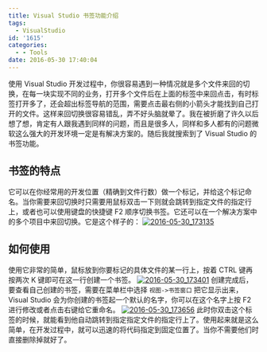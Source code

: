 ```yaml
---
title: Visual Studio 书签功能介绍
tags:
  - VisualStudio
id: '1615'
categories:
  - - Tools
date: 2016-05-30 17:40:04
---
```


使用 Visual Studio 开发过程中，你很容易遇到一种情况就是多个文件来回的切换，在每一块实现不同的业务，打开多个文件后在上面的标签中来回点击，有时标签打开多了，还会超出标签导航的范围，需要点击最右侧的小箭头才能找到自己打开的文件。这样来回切换很容易错乱，弄不好头脑就晕了。我在被折磨了许久以后想了想，肯定有人跟我遇到同样的问题，而且是很多人，同样和多人都有的问题微软这么强大的开发环境一定是有解决方案的。随后我就搜索到了 Visual Studio 的书签功能。
<!-- more -->
## 书签的特点

它可以在你经常用的开发位置（精确到文件行数）做一个标记，并给这个标记命名。当你需要来回切换时只需要用鼠标双击一下则就会跳转到指定文件的指定行上，或者也可以使用键盘的快捷键 F2 顺序切换书签。它还可以在一个解决方案中的多个项目中来回切换。它是这个样子的： [![2016-05-30_173135](http://www.mycode.net.cn/wp-content/uploads/2016/05/2016-05-30_173135.png)](http://www.mycode.net.cn/wp-content/uploads/2016/05/2016-05-30_173135.png)

## 如何使用

使用它非常的简单，鼠标放到你要标记的具体文件的某一行上，按着 CTRL 键再按两次 K 键即可在这一行创建一个书签。 [![2016-05-30_173401](http://www.mycode.net.cn/wp-content/uploads/2016/05/2016-05-30_173401.png)](http://www.mycode.net.cn/wp-content/uploads/2016/05/2016-05-30_173401.png) 创建完成后，要查看自己创建的书签，需要在菜单栏中选择 `视图->书签窗口` 把它显示出来，Visual Studio 会为你创建的书签起一个默认的名字，你可以在这个名字上按 F2 进行修改或者点击右键给它重命名。 [![2016-05-30_173656](http://www.mycode.net.cn/wp-content/uploads/2016/05/2016-05-30_173656.png)](http://www.mycode.net.cn/wp-content/uploads/2016/05/2016-05-30_173656.png) 此时你双击这个标签的时候，就能看到他自动跳转到指定指定文件的指定行上了。使用起来就是这么简单，在开发过程中，就可以迅速的将代码指定到固定位置了。当你不需要他们时直接删除掉就好了。